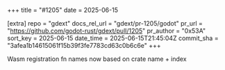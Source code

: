 +++
title = "#1205"
date = 2025-06-15

[extra]
repo = "gdext"
docs_rel_url = "gdext/pr-1205/godot"
pr_url = "https://github.com/godot-rust/gdext/pull/1205"
pr_author = "0x53A"
sort_key = 2025-06-15
date_time = 2025-06-15T21:45:04Z
commit_sha = "3afea1b14615061f15b39f3fe7783cd63c0b6c6e"
+++

Wasm registration fn names now based on crate name + index
